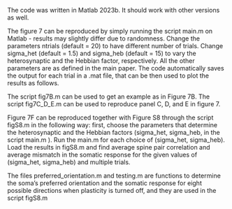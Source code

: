 The code was written in Matlab 2023b. It should work with other versions as well.

The figure 7 can be reproduced by simply running the script main.m on Matlab - results may slightly differ due to randomness.
Change the parameters ntrials (default = 20) to have different number of trials.
Change sigma_het (default = 1.5) and sigma_heb (default = 15) to vary the heterosynaptic and the Hebbian factor, respectively. 
All the other parameters are as defined in the main paper. The code automatically saves the output for each trial in a .mat file, that can be then used to plot the results as follows. 

The script fig7B.m can be used to get an example as in Figure 7B.
The script fig7C_D_E.m can be used to reproduce panel C, D, and E in figure 7. 

Figure 7F can be reproduced together with Figure S8 through the script figS8.m in the following way: first, choose the parameters that determine the heterosynaptic and the Hebbian factors (sigma_het, sigma_heb, in the script main.m ). Run the main.m for each choice of (sigma_het, sigma_heb). Load the results in figS8.m and find average spine pair correlation and average mismatch in the somatic response for the given values of (sigma_het, sigma_heb) and multiple trials. 

The files preferred_orientation.m and testing.m are functions to determine the soma’s preferred orientation and the somatic response for eight possible directions when plasticity is turned off, and they are used in the script figS8.m 
